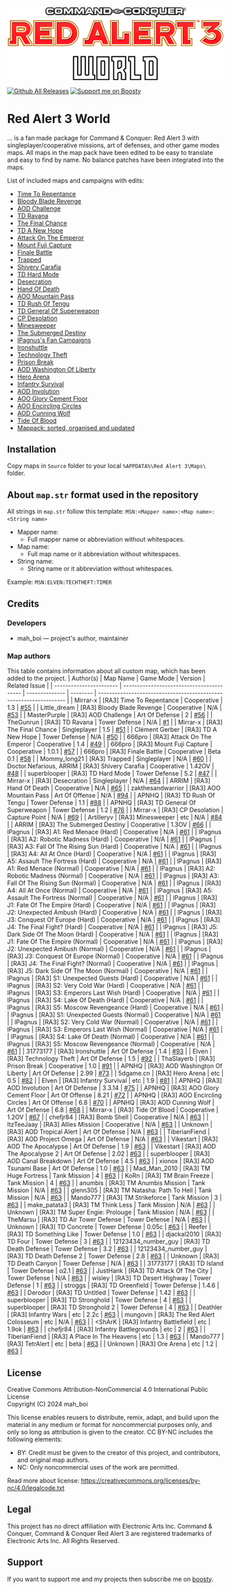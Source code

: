 <p align="center">
	<a href="https://github.com/MahBoiDeveloper/RedAlert3World">
		<img src="https://github.com/MahBoiDeveloper/RedAlert3World/blob/main/logo.png" alt="RA3 World Logo">
	</a>
</p>

 [![Github All Releases](https://img.shields.io/github/downloads/MahBoiDeveloper/RedAlert3World/total.svg)](https://github.com/MahBoiDeveloper/RedAlert3World/releases) [![Support me on Boosty](https://img.shields.io/badge/boosty-50₽/month-green.svg?logo=boosty)](https://boosty.to/mah_boi)

# Red Alert 3 World

... is a fan made package for Command &amp; Conquer: Red Alert 3 with singleplayer/cooperative missions, art of defenses, and other game modes maps. All maps in the map pack have been edited to be easy to translate and easy to find by name. No balance patches have been integrated into the maps.

List of included maps and campaigns with edits:
* [Time To Repentance](https://www.moddb.com/games/cc-red-alert-3/addons/remastered-campaignrepentance)
* [Bloody Blade Revenge](https://www.moddb.com/games/cc-red-alert-3/addons/lds-pve-bloody-blade-revenge)
* [AOD Challenge](https://www.moddb.com/games/cc-red-alert-3/addons/art-of-defence-challange)
* [TD Ravana](https://www.cnclabs.com/downloads/details.aspx?id=520)
* [The Final Chance](https://www.moddb.com/games/cc-red-alert-3/addons/miathe-final-chance)
* [TD A New Hope](https://www.moddb.com/games/cc-red-alert-3/addons/td-a-new-hope-map)
* [Attack On The Emperor](https://www.moddb.com/games/cc-red-alert-3/addons/mission-imperor1)
* [Mount Fuji Capture](https://www.moddb.com/games/cc-red-alert-3/addons/mount-fuji-capture-v101)
* [Finale Battle](https://www.moddb.com/games/cc-red-alert-3/addons/final-battle-beta-01)
* [Trapped](https://www.moddb.com/games/cc-red-alert-3/addons/map19)
* [Shivery Carafia](https://www.moddb.com/games/cc-red-alert-3/addons/mission-operationsshivery-carafia)
* [TD Hard Mode](https://github.com/MahBoiDeveloper/RedAlert3World/issues/47)
* [Desecration](https://www.moddb.com/games/cc-red-alert-3/addons/remade-campaign-ra2-desecration)
* [Hand Of Death](https://www.moddb.com/games/cc-red-alert-3/addons/remastered-campaign-hand-of-death)
* [AOO Mountain Pass](https://www.cnclabs.com/downloads/details.aspx?id=1362)
* [TD Rush Of Tengu](https://www.moddb.com/games/cc-red-alert-3/addons/rush-of-tengu1-1)
* [TD General Of Superweapon](https://www.moddb.com/games/cc-red-alert-3/addons/general-of-superweapon1-2)
* [CP Desolation](https://www.moddb.com/games/cc-red-alert-3/addons/desolation-cpoccupying-mode)
* [Minesweeper](https://www.moddb.com/games/cc-red-alert-3/addons/cc-red-alert-3-minesweeper)
* [The Submerged Destiny](https://www.moddb.com/games/cc-red-alert-3/addons/mission-operationthe-submerged-destiny)
* [lPagnus's Fan Campaigns](https://drive.google.com/drive/folders/1XUEsOetqfKxJNRGR71zcAwdlwx2wJLTO)
* [Ironshuttle](https://www.cnclabs.com/downloads/details.aspx?id=1548)
* [Technology Theft](https://www.cnclabs.com/downloads/details.aspx?id=1355)
* [Prison Break](https://www.cnclabs.com/downloads/details.aspx?id=1214)
* [AOD Washington Of Liberty](https://www.moddb.com/games/cc-red-alert-3/addons/washington-of-liberty-2-99)
* [Hero Arena](https://www.moddb.com/games/cc-red-alert-3/addons/5dgamecn)
* [Infantry Survival](https://www.moddb.com/games/cc-red-alert-3/addons/infantry-survival-1-9)
* [AOD Involution](https://www.moddb.com/games/cc-red-alert-3/addons/involution-mod-3-3-14)
* [AOO Glory Cement Floor](https://www.moddb.com/games/cc-red-alert-3/addons/glory-cement-floor-8-21)
* [AOO Encircling Circles](https://www.moddb.com/games/cc-red-alert-3/addons/encircling-circles-6-8)
* [AOD Cunning Wolf](https://www.moddb.com/games/cc-red-alert-3/addons/td-cunning-wolf-1-26)
* [Tide Of Blood](https://www.moddb.com/games/cc-red-alert-3/addons/red-tide)
* [Mappack: sorted, organised and updated](https://steamcommunity.com/sharedfiles/filedetails/?id=2262399750)

## Installation
Copy maps in `Source` folder to your local `%APPDATA%\Red Alert 3\Maps\` folder.

## About `map.str` format used in the repository
All strings in `map.str` follow this template: `MSN:<Mapper name>:<Map name>:<String name>`

* Mapper name:
  * Full mapper name or abbreviation without whitespaces.
* Map name:
  * Full map name or it abbreviation without whitespaces.
* String name:
  * String name or it abbreviation without whitespaces.

Example: `MSN:ELVEN:TECHTHEFT:TIMER`

<!-- There also have the file `mapStrings.str`, that you can include in your version of `gamestrings.csf`. -->

## Credits
### Developers
* mah_boi — project's author, maintainer

### Map authors
This table contains information about all custom map, which has been added to the project.
| Author(s)               | Map Name                                  | Game Mode      | Version  | Related Issue                                                      |
| ----------------------- | ----------------------------------------- | -------------- | -------- | ------------------------------------------------------------------ |
| Mirrar-x                | [RA3] Time To Repentance                  | Cooperative    | 1.3      | [#55](https://github.com/MahBoiDeveloper/RedAlert3World/issues/55) |
| Little_dream            | [RA3] Bloody Blade Revenge                | Cooperative    | N/A      | [#53](https://github.com/MahBoiDeveloper/RedAlert3World/issues/53) |
| MasterPurple            | [RA3] AOD Challenge                       | Art Of Defense | 2        | [#56](https://github.com/MahBoiDeveloper/RedAlert3World/issues/56) |
| TheGunrun               | [RA3] TD Ravana                           | Tower Defense  | N/A      | [#1](https://github.com/MahBoiDeveloper/RedAlert3World/issues/1)   |
| Mirrar-x                | [RA3] The Final Chance                    | Singleplayer   | 1.5      | [#51](https://github.com/MahBoiDeveloper/RedAlert3World/issues/51) |
| Clément Gerber          | [RA3] TD A New Hope                       | Tower Defense  | N/A      | [#50](https://github.com/MahBoiDeveloper/RedAlert3World/issues/50) |
| 666pro                  | [RA3] Attack On The Emperor               | Cooperative    | 1.4      | [#49](https://github.com/MahBoiDeveloper/RedAlert3World/issues/49) |
| 666pro                  | [RA3] Mount Fuji Capture                  | Cooperative    | 1.0.1    | [#57](https://github.com/MahBoiDeveloper/RedAlert3World/issues/57) |
| 666pro                  | [RA3] Finale Battle                       | Cooperative    | Beta 0.1 | [#58](https://github.com/MahBoiDeveloper/RedAlert3World/issues/58) |
| Mommy_long21            | [RA3] Trapped                             | Singleplayer   | N/A      | [#60](https://github.com/MahBoiDeveloper/RedAlert3World/issues/60) |
| Doctor.Nefarious, ARRIM | [RA3] Shivery Carafia                     | Cooperative    | 1.42OV   | [#48](https://github.com/MahBoiDeveloper/RedAlert3World/issues/48) |
| superblooper            | [RA3] TD Hard Mode                        | Tower Defense  | 5.2      | [#47](https://github.com/MahBoiDeveloper/RedAlert3World/issues/47) |
| Mirrar-x                | [RA3] Desecration                         | Singleplayer   | N/A      | [#64](https://github.com/MahBoiDeveloper/RedAlert3World/issues/64) |
| ARRIM                   | [RA3] Hand Of Death                       | Cooperative    | N/A      | [#65](https://github.com/MahBoiDeveloper/RedAlert3World/issues/65) |
| zakthesandwarrior       | [RA3] AOO Mountain Pass                   | Art Of Offense | N/A      | [#94](https://github.com/MahBoiDeveloper/RedAlert3World/issues/94) |
| APNHQ                   | [RA3] TD Rush Of Tengu                    | Tower Defense  | 1.1      | [#88](https://github.com/MahBoiDeveloper/RedAlert3World/issues/88) |
| APNHQ                   | [RA3] TD General Of Superweapon           | Tower Defense  | 1.2      | [#76](https://github.com/MahBoiDeveloper/RedAlert3World/issues/76) |
| Mirrar-x                | [RA3] CP Desolation                       | Capture Point  | N/A      | [#69](https://github.com/MahBoiDeveloper/RedAlert3World/issues/69) |
| Artilleryv              | [RA3] Minesweeper                         | etc            | N/A      | [#84](https://github.com/MahBoiDeveloper/RedAlert3World/issues/84) |
| ARRIM                   | [RA3] The Submerged Destiny               | Cooperative    | 1.3OV    | [#66](https://github.com/MahBoiDeveloper/RedAlert3World/issues/66) |
| lPagnus                 | [RA3] A1: Red Menace (Hard)               | Cooperative    | N/A      | [#61](https://github.com/MahBoiDeveloper/RedAlert3World/issues/61) |
| lPagnus                 | [RA3] A2: Robotic Madness (Hard)          | Cooperative    | N/A      | [#61](https://github.com/MahBoiDeveloper/RedAlert3World/issues/61) |
| lPagnus                 | [RA3] A3: Fall Of The Rising Sun (Hard)   | Cooperative    | N/A      | [#61](https://github.com/MahBoiDeveloper/RedAlert3World/issues/61) |
| lPagnus                 | [RA3] A4: All At Once (Hard)              | Cooperative    | N/A      | [#61](https://github.com/MahBoiDeveloper/RedAlert3World/issues/61) |
| lPagnus                 | [RA3] A5: Assault The Fortress (Hard)     | Cooperative    | N/A      | [#61](https://github.com/MahBoiDeveloper/RedAlert3World/issues/61) |
| lPagnus                 | [RA3] A1: Red Menace (Normal)             | Cooperative    | N/A      | [#61](https://github.com/MahBoiDeveloper/RedAlert3World/issues/61) |
| lPagnus                 | [RA3] A2: Robotic Madness (Normal)        | Cooperative    | N/A      | [#61](https://github.com/MahBoiDeveloper/RedAlert3World/issues/61) |
| lPagnus                 | [RA3] A3: Fall Of The Rising Sun (Normal) | Cooperative    | N/A      | [#61](https://github.com/MahBoiDeveloper/RedAlert3World/issues/61) |
| lPagnus                 | [RA3] A4: All At Once (Normal)            | Cooperative    | N/A      | [#61](https://github.com/MahBoiDeveloper/RedAlert3World/issues/61) |
| lPagnus                 | [RA3] A5: Assault The Fortress (Normal)   | Cooperative    | N/A      | [#61](https://github.com/MahBoiDeveloper/RedAlert3World/issues/61) |
| lPagnus                 | [RA3] J1: Fate Of The Empire (Hard)       | Cooperative    | N/A      | [#61](https://github.com/MahBoiDeveloper/RedAlert3World/issues/61) |
| lPagnus                 | [RA3] J2: Unexpected Ambush (Hard)        | Cooperative    | N/A      | [#61](https://github.com/MahBoiDeveloper/RedAlert3World/issues/61) |
| lPagnus                 | [RA3] J3: Conquest Of Europe (Hard)       | Cooperative    | N/A      | [#61](https://github.com/MahBoiDeveloper/RedAlert3World/issues/61) |
| lPagnus                 | [RA3] J4: The Final Fight? (Hard)         | Cooperative    | N/A      | [#61](https://github.com/MahBoiDeveloper/RedAlert3World/issues/61) |
| lPagnus                 | [RA3] J5: Dark Side Of The Moon (Hard)    | Cooperative    | N/A      | [#61](https://github.com/MahBoiDeveloper/RedAlert3World/issues/61) |
| lPagnus                 | [RA3] J1: Fate Of The Empire (Normal)     | Cooperative    | N/A      | [#61](https://github.com/MahBoiDeveloper/RedAlert3World/issues/61) |
| lPagnus                 | [RA3] J2: Unexpected Ambush (Normal)      | Cooperative    | N/A      | [#61](https://github.com/MahBoiDeveloper/RedAlert3World/issues/61) |
| lPagnus                 | [RA3] J3: Conquest Of Europe (Normal)     | Cooperative    | N/A      | [#61](https://github.com/MahBoiDeveloper/RedAlert3World/issues/61) |
| lPagnus                 | [RA3] J4: The Final Fight? (Normal)       | Cooperative    | N/A      | [#61](https://github.com/MahBoiDeveloper/RedAlert3World/issues/61) |
| lPagnus                 | [RA3] J5: Dark Side Of The Moon (Normal)  | Cooperative    | N/A      | [#61](https://github.com/MahBoiDeveloper/RedAlert3World/issues/61) |
| lPagnus                 | [RA3] S1: Unexpected Guests (Hard)        | Cooperative    | N/A      | [#61](https://github.com/MahBoiDeveloper/RedAlert3World/issues/61) |
| lPagnus                 | [RA3] S2: Very Cold War (Hard)            | Cooperative    | N/A      | [#61](https://github.com/MahBoiDeveloper/RedAlert3World/issues/61) |
| lPagnus                 | [RA3] S3: Emperors Last Wish (Hard)       | Cooperative    | N/A      | [#61](https://github.com/MahBoiDeveloper/RedAlert3World/issues/61) |
| lPagnus                 | [RA3] S4: Lake Of Death (Hard)            | Cooperative    | N/A      | [#61](https://github.com/MahBoiDeveloper/RedAlert3World/issues/61) |
| lPagnus                 | [RA3] S5: Moscow Revengeance (Hard)       | Cooperative    | N/A      | [#61](https://github.com/MahBoiDeveloper/RedAlert3World/issues/61) |
| lPagnus                 | [RA3] S1: Unexpected Guests (Normal)      | Cooperative    | N/A      | [#61](https://github.com/MahBoiDeveloper/RedAlert3World/issues/61) |
| lPagnus                 | [RA3] S2: Very Cold War (Normal)          | Cooperative    | N/A      | [#61](https://github.com/MahBoiDeveloper/RedAlert3World/issues/61) |
| lPagnus                 | [RA3] S3: Emperors Last Wish (Normal)     | Cooperative    | N/A      | [#61](https://github.com/MahBoiDeveloper/RedAlert3World/issues/61) |
| lPagnus                 | [RA3] S4: Lake Of Death (Normal)          | Cooperative    | N/A      | [#61](https://github.com/MahBoiDeveloper/RedAlert3World/issues/61) |
| lPagnus                 | [RA3] S5: Moscow Revengeance (Normal)     | Cooperative    | N/A      | [#61](https://github.com/MahBoiDeveloper/RedAlert3World/issues/61) |
| 31773177                | [RA3] Ironshuttle                         | Art Of Defense | 1.4      | [#93](https://github.com/MahBoiDeveloper/RedAlert3World/issues/93) |
| Elven                   | [RA3] Technology Theft                    | Art Of Defense | 1.5      | [#92](https://github.com/MahBoiDeveloper/RedAlert3World/issues/92) |
| ThaSlayerb              | [RA3] Prison Break                        | Cooperative    | 1.0      | [#91](https://github.com/MahBoiDeveloper/RedAlert3World/issues/91) |
| APNHQ                   | [RA3] AOD Washington Of Liberty           | Art Of Defense | 2.99     | [#73](https://github.com/MahBoiDeveloper/RedAlert3World/issues/73) |
| 5dgame.cn               | [RA3] Hero Arena                          | etc            | 0.5      | [#82](https://github.com/MahBoiDeveloper/RedAlert3World/issues/82) |
| Elven                   | [RA3] Infantry Survival                   | etc            | 1.9      | [#81](https://github.com/MahBoiDeveloper/RedAlert3World/issues/81) |
| APNHQ                   | [RA3] AOD Involution                      | Art Of Defense | 3.3.14   | [#75](https://github.com/MahBoiDeveloper/RedAlert3World/issues/75) |
| APNHQ                   | [RA3] AOO Glory Cement Floor              | Art Of Offense | 8.21     | [#72](https://github.com/MahBoiDeveloper/RedAlert3World/issues/72) |
| APNHQ                   | [RA3] AOO Encircling Circles              | Art Of Offense | 6.8      | [#70](https://github.com/MahBoiDeveloper/RedAlert3World/issues/70) |
| APNHQ                   | [RA3] AOD Cunning Wolf                    | Art Of Defense | 6.8      | [#68](https://github.com/MahBoiDeveloper/RedAlert3World/issues/68) |
| Mirrar-x                | [RA3] Tide Of Blood                       | Cooperative    | 1.2OV    | [#67](https://github.com/MahBoiDeveloper/RedAlert3World/issues/67) |
| chefjr84                | [RA3] Bomb Shell                          | Cooperative    | N/A      | [#63](https://github.com/MahBoiDeveloper/RedAlert3World/issues/63) |
| ItzTeeJaay              | [RA3] Allies Mission                      | Cooperative    | N/A      | [#63](https://github.com/MahBoiDeveloper/RedAlert3World/issues/63) |
| Unknown                 | [RA3] AOD Tropical Alert                  | Art Of Defense | N/A      | [#63](https://github.com/MahBoiDeveloper/RedAlert3World/issues/63) |
| TiberianFiend           | [RA3] AOD Project Omega                   | Art Of Defense | N/A      | [#63](https://github.com/MahBoiDeveloper/RedAlert3World/issues/63) |
| Vikestart               | [RA3] AOD The Apocalypse                  | Art Of Defense | 1.9      | [#63](https://github.com/MahBoiDeveloper/RedAlert3World/issues/63) |
| Vikestart               | [RA3] AOD The Apocalypse 2                | Art Of Defense | 2.02     | [#63](https://github.com/MahBoiDeveloper/RedAlert3World/issues/63) |
| superblooper            | [RA3] AOD Canal Breakdown                 | Art Of Defense | 4.5      | [#63](https://github.com/MahBoiDeveloper/RedAlert3World/issues/63) |
| xionox                  | [RA3] AOD Tsunami Base                    | Art Of Defense | 1.0      | [#63](https://github.com/MahBoiDeveloper/RedAlert3World/issues/63) |
| Mad_Man_2010            | [RA3] TM Huge Fortress                    | Tank Mission   | 4        | [#63](https://github.com/MahBoiDeveloper/RedAlert3World/issues/63) |
| KoRn                    | [RA3] TM Brain Freeze                     | Tank Mission   | 4        | [#63](https://github.com/MahBoiDeveloper/RedAlert3World/issues/63) |
| anumbis                 | [RA3] TM Anumbis Mission                  | Tank Mission   | N/A      | [#63](https://github.com/MahBoiDeveloper/RedAlert3World/issues/63) |
| glenn305                | [RA3] TM Natasha: Path To Hell            | Tank Mission   | N/A      | [#63](https://github.com/MahBoiDeveloper/RedAlert3World/issues/63) |
| Mando777                | [RA3] TM Strikeforce                      | Tank Mission   | 3        | [#63](https://github.com/MahBoiDeveloper/RedAlert3World/issues/63) |
| make_patata3            | [RA3] TM Think Less                       | Tank Mission   | N/A      | [#63](https://github.com/MahBoiDeveloper/RedAlert3World/issues/63) |
| Unknown                 | [RA3] TM Super Engie: Prolouge            | Tank Mission   | N/A      | [#63](https://github.com/MahBoiDeveloper/RedAlert3World/issues/63) |
| TheMarsu                | [RA3] TD Air Tower Defense                | Tower Defense  | N/A      | [#63](https://github.com/MahBoiDeveloper/RedAlert3World/issues/63) |
| Unknown                 | [RA3] TD Concrete                         | Tower Defense  | 0.05c    | [#63](https://github.com/MahBoiDeveloper/RedAlert3World/issues/63) |
| Reefer                  | [RA3] TD Something Like                   | Tower Defense  | 1.0      | [#63](https://github.com/MahBoiDeveloper/RedAlert3World/issues/63) |
| djackal2010             | [RA3] TD Four                             | Tower Defense  | 3        | [#63](https://github.com/MahBoiDeveloper/RedAlert3World/issues/63) |
| 12123434_number_guy     | [RA3] TD Death Defense                    | Tower Defense  | 3.2      | [#63](https://github.com/MahBoiDeveloper/RedAlert3World/issues/63) |
| 12123434_number_guy     | [RA3] TD Death Defense 2                  | Tower Defense  | 2.8      | [#63](https://github.com/MahBoiDeveloper/RedAlert3World/issues/63) |
| Unknown                 | [RA3] TD Death Canyon                     | Tower Defense  | N/A      | [#63](https://github.com/MahBoiDeveloper/RedAlert3World/issues/63) |
| 31773177                | [RA3] TD Island                           | Tower Defense  | α2.1     | [#63](https://github.com/MahBoiDeveloper/RedAlert3World/issues/63) |
| JustHank                | [RA3] TD Attack Of The City               | Tower Defense  | N/A      | [#63](https://github.com/MahBoiDeveloper/RedAlert3World/issues/63) |
| wisley                  | [RA3] TD Desert Highway                   | Tower Defense  | 1        | [#63](https://github.com/MahBoiDeveloper/RedAlert3World/issues/63) |
| stroggs                 | [RA3] TD Greenfield                       | Tower Defense  | 1.4.6    | [#63](https://github.com/MahBoiDeveloper/RedAlert3World/issues/63) |
| Derodor                 | [RA3] TD Untitled                         | Tower Defense  | 1.42     | [#63](https://github.com/MahBoiDeveloper/RedAlert3World/issues/63) |
| superblooper            | [RA3] TD Stronghold                       | Tower Defense  | 4        | [#63](https://github.com/MahBoiDeveloper/RedAlert3World/issues/63) |
| superblooper            | [RA3] TD Stronghold 2                     | Tower Defense  | 4        | [#63](https://github.com/MahBoiDeveloper/RedAlert3World/issues/63) |
| Deathler                | [RA3] Infantry Wars                       | etc            | 2.2c     | [#63](https://github.com/MahBoiDeveloper/RedAlert3World/issues/63) |
| mungovin                | [RA3] The Red Alert Colosseum             | etc            | N/A      | [#63](https://github.com/MahBoiDeveloper/RedAlert3World/issues/63) |
| <ShArK                  | [RA3] Infantry Battlefield                | etc            | 1.9ok    | [#63](https://github.com/MahBoiDeveloper/RedAlert3World/issues/63) |
| chefjr84                | [RA3] Infantry Battlegrounds              | etc            | 2        | [#63](https://github.com/MahBoiDeveloper/RedAlert3World/issues/63) |
| TiberianFiend           | [RA3] A Place In The Heavens              | etc            | 1.3      | [#63](https://github.com/MahBoiDeveloper/RedAlert3World/issues/63) |
| Mando777                | [RA3] TetrAlert                           | etc            | beta     | [#63](https://github.com/MahBoiDeveloper/RedAlert3World/issues/63) |
| Unknown                 | [RA3] Ore Arena                           | etc            | 1.2      | [#63](https://github.com/MahBoiDeveloper/RedAlert3World/issues/63) |

## License
Creative Commons Attribution-NonCommercial 4.0 International Public License<br/>
Copyright (C) 2024 mah_boi

This license enables reusers to distribute, remix, adapt, and build upon the material in any medium or format for noncommercial purposes only, and only so long as attribution is given to the creator. CC BY-NC includes the following elements:

 * BY: Credit must be given to the creator of this project, and contributors, and original map authors.
 * NC: Only noncommercial uses of the work are permitted.

Read more about license: https://creativecommons.org/licenses/by-nc/4.0/legalcode.txt

## Legal
This project has no direct affiliation with Electronic Arts Inc. Command & Conquer, Command & Conquer Red Alert 3 are registered trademarks of Electronic Arts Inc. All Rights Reserved.

## Support
If you want to support me and my projects then subscribe me on [boosty](https://boosty.to/mah_boi).
